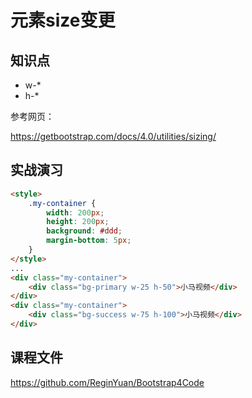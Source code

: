 元素size变更
============

## 知识点

* w-*
* h-*

参考网页：

<https://getbootstrap.com/docs/4.0/utilities/sizing/>

## 实战演习

~~~html
<style>
    .my-container {
        width: 200px;
        height: 200px;
        background: #ddd;
        margin-bottom: 5px;
    }
</style>
...
<div class="my-container">
    <div class="bg-primary w-25 h-50">小马视频</div>
</div>
<div class="my-container">
    <div class="bg-success w-75 h-100">小马视频</div>
</div>
~~~

## 课程文件

<https://github.com/ReginYuan/Bootstrap4Code>

